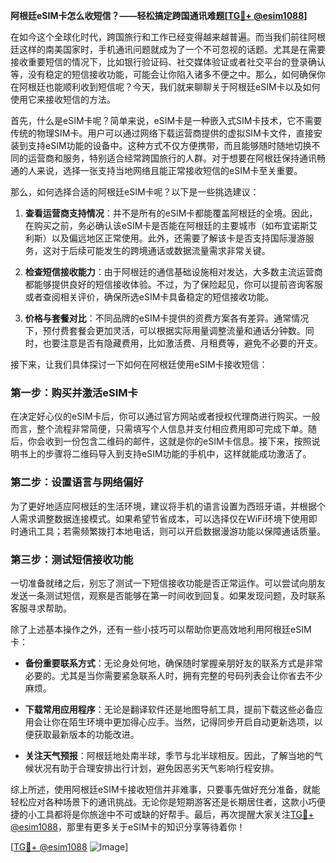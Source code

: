**阿根廷eSIM卡怎么收短信？——轻松搞定跨国通讯难题[[TG💪+ @esim1088](https://t.me/s/esim1088)]**

在如今这个全球化时代，跨国旅行和工作已经变得越来越普遍。而当我们前往阿根廷这样的南美国家时，手机通讯问题就成为了一个不可忽视的话题。尤其是在需要接收重要短信的情况下，比如银行验证码、社交媒体验证或者社交平台的登录确认等，没有稳定的短信接收功能，可能会让你陷入诸多不便之中。那么，如何确保你在阿根廷也能顺利收到短信呢？今天，我们就来聊聊关于阿根廷eSIM卡以及如何使用它来接收短信的方法。

首先，什么是eSIM卡呢？简单来说，eSIM卡是一种嵌入式SIM卡技术，它不需要传统的物理SIM卡。用户可以通过网络下载运营商提供的虚拟SIM卡文件，直接安装到支持eSIM功能的设备中。这种方式不仅方便携带，而且能够随时随地切换不同的运营商和服务，特别适合经常跨国旅行的人群。对于想要在阿根廷保持通讯畅通的人来说，选择一张支持当地网络且能正常接收短信的eSIM卡至关重要。

那么，如何选择合适的阿根廷eSIM卡呢？以下是一些挑选建议：

1. **查看运营商支持情况**：并不是所有的eSIM卡都能覆盖阿根廷的全境。因此，在购买之前，务必确认该eSIM卡是否能在阿根廷的主要城市（如布宜诺斯艾利斯）以及偏远地区正常使用。此外，还需要了解该卡是否支持国际漫游服务，这对于后续可能发生的跨境通话或数据流量需求非常关键。

2. **检查短信接收能力**：由于阿根廷的通信基础设施相对发达，大多数主流运营商都能够提供良好的短信接收体验。不过，为了保险起见，你可以提前咨询客服或者查阅相关评价，确保所选eSIM卡具备稳定的短信接收功能。

3. **价格与套餐对比**：不同品牌的eSIM卡提供的资费方案各有差异。通常情况下，预付费套餐会更加灵活，可以根据实际用量调整流量和通话分钟数。同时，也要注意是否有隐藏费用，比如激活费、月租费等，避免不必要的开支。

接下来，让我们具体探讨一下如何在阿根廷使用eSIM卡接收短信：

### 第一步：购买并激活eSIM卡

在决定好心仪的eSIM卡后，你可以通过官方网站或者授权代理商进行购买。一般而言，整个流程非常简便，只需填写个人信息并支付相应费用即可完成下单。随后，你会收到一份包含二维码的邮件，这就是你的eSIM卡信息。接下来，按照说明书上的步骤将二维码导入到支持eSIM功能的手机中，这样就能成功激活了。

### 第二步：设置语言与网络偏好

为了更好地适应阿根廷的生活环境，建议将手机的语言设置为西班牙语，并根据个人需求调整数据连接模式。如果希望节省成本，可以选择仅在WiFi环境下使用即时通讯工具；若需频繁拨打本地电话，则可以开启数据漫游功能以保障通话质量。

### 第三步：测试短信接收功能

一切准备就绪之后，别忘了测试一下短信接收功能是否正常运作。可以尝试向朋友发送一条测试短信，观察是否能够在第一时间收到回复。如果发现问题，及时联系客服寻求帮助。

除了上述基本操作之外，还有一些小技巧可以帮助你更高效地利用阿根廷eSIM卡：

- **备份重要联系方式**：无论身处何地，确保随时掌握亲朋好友的联系方式是非常必要的。尤其是当你需要紧急联系人时，拥有完整的号码列表会让你省去不少麻烦。
  
- **下载常用应用程序**：无论是翻译软件还是地图导航工具，提前下载这些必备应用会让你在陌生环境中更加得心应手。当然，记得同步开启自动更新选项，以便获取最新版本的功能改进。

- **关注天气预报**：阿根廷地处南半球，季节与北半球相反。因此，了解当地的气候状况有助于合理安排出行计划，避免因恶劣天气影响行程安排。

综上所述，使用阿根廷eSIM卡接收短信并非难事，只要事先做好充分准备，就能轻松应对各种场景下的通讯挑战。无论你是短期游客还是长期居住者，这款小巧便捷的小工具都将是你旅途中不可或缺的好帮手。最后，再次提醒大家关注[TG💪+ @esim1088](https://t.me/s/esim1088)，那里有更多关于eSIM卡的知识分享等待着你！

[[TG💪+ @esim1088](https://t.me/s/esim1088) ![Image](https://i.postimg.cc/4NQfJmqS/Snipaste-2025-05-13-00-14-12.png)]